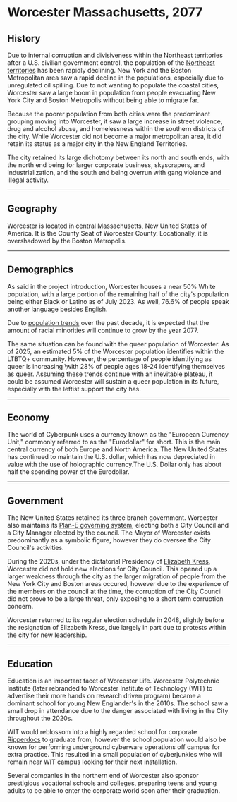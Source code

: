 # Worcester Massachusetts, 2077

## History

Due to internal corruption and divisiveness within the Northeast territories after a U.S. civilian government control,
the population of the [Northeast territories](https://cyberpunk.fandom.com/wiki/Northeast) has been rapidly declining. 
New York and the Boston Metropolitan area saw a rapid decline in the populations, 
especially due to unregulated oil spilling. Due to not wanting to populate the coastal cities, Worcester saw a large
boom in population from people evacuating New York City and Boston Metropolis without being able to migrate far.

Because the poorer population from both cities were the predominant grouping moving into Worcester, it saw a large
increase in street violence, drug and alcohol abuse, and homelessness within the southern districts of the city. 
While Worcester did not become a major metropolitan area, 
it did retain its status as a major city in the New England Territories.

The city retained its large dichotomy between its north and south ends, with the north end being for larger corporate
business, skyscrapers, and industrialization, and the south end being overrun with gang violence and illegal activity.

---
## Geography

Worcester is located in central Massachusetts, New United States of America. 
It is the County Seat of Worcester County.
Locationally, it is overshadowed by the Boston Metropolis. 

---
## Demographics

As said in the project introduction, Worcester houses a near 50% White population, with a large portion of the remaining
half of the city's population being either Black or Latino as of July 2023. As well, 76.6% of people speak another 
language besides English. 

Due to [population trends](https://worcestercountyinsights.org/demographics%20and%20diversity/change-in-population-by-race-ethnicity?rc=1) 
over the past decade, it is expected that the amount of racial minorities will continue to grow by the year 2077. 

The same situation can be found with the queer population of Worcester. As of 2025, an estimated 5% of the Worcester
population identifies within the LTBTQ+ community.
However, the percentage of people identifying as queer is increasing \with 28% of people ages 18-24 identifying
themselves as queer.
Assuming these trends continue with an inevitable plateau, it could be assumed Worcester will sustain a queer population
in its future, especially with the leftist support the city has.

---
## Economy

The world of Cyberpunk uses a currency known as the "European Currency Unit," commonly referred to as the "Eurodollar"
for short. This is the main central currency of both Europe and North America. The New United States has continued to
maintain the U.S. dollar, which has now depreciated in value with the use of holographic currency.The U.S. Dollar only
has about half the spending power of the Eurodollar.

---
## Government

The New United States retained its three branch government. Worcester also maintains its [Plan-E governing system](https://www.wrrb.org/wp-content/uploads/2023/10/Understanding-Worcesters-Charter-23_10.pdf),
electing both a City Council and a City Manager elected by the council. The Mayor of Worcester exists
predominantly as a symbolic figure, however they do oversee the City Council's activities.

During the 2020s, under the dictatorial Presidency of [Elizabeth Kress](https://cyberpunk.fandom.com/wiki/Elizabeth_Kress), 
Worcester did not hold new elections for City Council. 
This opened up a larger weakness through the city as the larger migration of people from the New York City and Boston
areas occured, however due to the experience of the members on the council at the time, the corruption of the City Council
did not prove to be a large threat, only exposing to a short term corruption concern.

Worcester returned to its regular election schedule in 2048, slightly before the resignation of Elizabeth Kress, due
largely in part due to protests within the city for new leadership.

---
## Education

Education is an important facet of Worcester Life. Worcester Polytechnic Institute 
(later rebranded to Worcester Institute of Technology (WIT) to advertise their more hands on research driven program) 
became a dominant school for young New Englander's in the 2010s. The school saw a small drop in attendance due to the
danger associated with living in the City throughout the 2020s.

WIT would reblossom into a highly regarded school for corporate [Ripperdocs](key-systems/ripperdocs.md) to graduate from,
however the school population would also be known for performing underground cyberware operations off campus for extra practice.
This resulted in a small population of cyberjunkies who will remain near WIT campus looking for their next installation.

Several companies in the northern end of Worcester also sponsor prestigious vocational schools and colleges, preparing
teens and young adults to be able to enter the corporate world soon after their graduation.
